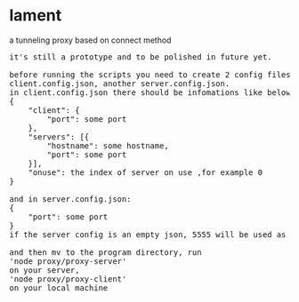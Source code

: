 # lament
a tunneling proxy based on connect method
<pre>
it's still a prototype and to be polished in future yet.

before running the scripts you need to create 2 config files, one named
client.config.json, another server.config.json.
in client.config.json there should be infomations like below:
{
    "client": {
        "port": some port
    },
    "servers": [{
        "hostname": some hostname,
        "port": some port
    }],
    "onuse": the index of server on use ,for example 0
}

and in server.config.json:
{
    "port": some port
}
if the server config is an empty json, 5555 will be used as default port

and then mv to the program directory, run
'node proxy/proxy-server'
on your server,
'node proxy/proxy-client'
on your local machine
</pre>
